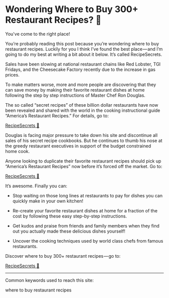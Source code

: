 # Wondering Where to Buy 300+ Restaurant Recipes? 📗

You've come to the right place!

You’re probably reading this post because you’re wondering where to buy restaurant recipes. Luckily for you I think I’ve found the best place — and I’m going to do my best at writing a bit about it below. It’s called RecipeSecrets.

Sales have been slowing at national restaurant chains like Red Lobster, TGI Fridays, and the Cheesecake Factory recently due to the increase in gas prices.

To make matters worse, more and more people are discovering that they can save money by making their favorite restaurant dishes at home following the step by step instructions of Master Chef Ron Douglas.

The so called “secret recipes” of these billion dollar restaurants have now been revealed and shared with the world in the cooking instructional guide “America’s Restaurant Recipes.” For details, go to:

[RecipeSecrets 🍲](https://bit.ly/2FaQSpx)

Douglas is facing major pressure to take down his site and discontinue all sales of his secret recipe cookbooks. But he continues to thumb his nose at the greedy restaurant executives in support of the budget constrained home cook.

Anyone looking to duplicate their favorite restaurant recipes should pick up “America’s Restaurant Recipes” now before it’s forced off the market. Go to:

[RecipeSecrets 🍲](https://bit.ly/2FaQSpx)

It’s awesome. Finally you can:

- Stop waiting on those long lines at restaurants to pay for dishes you can quickly make in your own kitchen!

- Re-create your favorite restaurant dishes at home for a fraction of the cost by following these easy step-by-step instructions.

- Get kudos and praise from friends and family members when they find out you actually made these delicious dishes yourself!

- Uncover the cooking techniques used by world class chefs from famous restaurants.

Discover where to buy 300+ restaurant recipes — go to:

[RecipeSecrets 🍲](https://bit.ly/2FaQSpx)

---

Common keywords used to reach this site:

where to buy restaurant recipes
